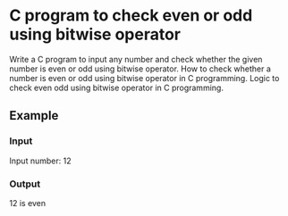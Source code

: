 # C program to check even or odd using bitwise operator

Write a C program to input any number and check whether the given number is
even or odd using bitwise operator. How to check whether a number is even or
odd using bitwise operator in C programming. Logic to check even odd using
bitwise operator in C programming.

## Example

### Input

Input number: 12

### Output

12 is even
